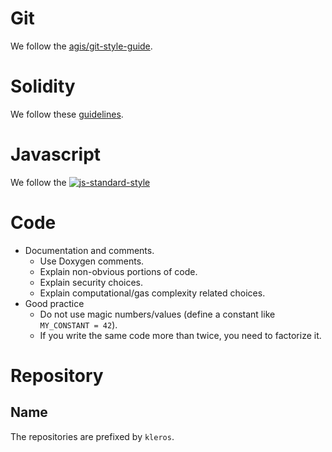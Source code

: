 # Git

We follow the [agis/git-style-guide](https://github.com/agis/git-style-guide).

# Solidity

We follow these [guidelines](http://solidity.readthedocs.io/en/develop/style-guide.html).

# Javascript

We follow the [![js-standard-style](https://cdn.rawgit.com/feross/standard/master/badge.svg)](https://github.com/feross/standard)

# Code

- Documentation and comments.
  - Use Doxygen comments.
  - Explain non-obvious portions of code.
  - Explain security choices.
  - Explain computational/gas complexity related choices.
- Good practice
  - Do not use magic numbers/values (define a constant like `MY_CONSTANT = 42`).
  - If you write the same code more than twice, you need to factorize it.

# Repository

## Name

The repositories are prefixed by `kleros`.
